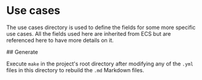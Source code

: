 # Use cases

The use cases directory is used to define the fields for some more specific use
cases. All the fields used here are inherited from ECS but are referenced here
to have more details on it.

## Generate

Execute `make` in the project's root directory after modifying any of the `.yml`
files in this directory to rebuild the `.md` Markdown files.

